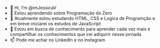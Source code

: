 - 👋 Hi, I’m @imJessicaV
- 👀 Estou aprendendo sobre Programação do Zero
- 🌱 Atualmente estou estudando HTML, CSS e Logica de Programção e em breve iniciarei os estudos de JavaScript
- 💞️ Estou em busca de conhecimento para aprender cada vez mais e compartilhar os conhecimentos que irei adiquirir nesse jornada
- 📫 Pode me achar no LinkedIn e no Instagram

<!---
imJessicaV/imJessicaV is a ✨ special ✨ repository because its `README.md` (this file) appears on your GitHub profile.
You can click the Preview link to take a look at your changes.
--->
